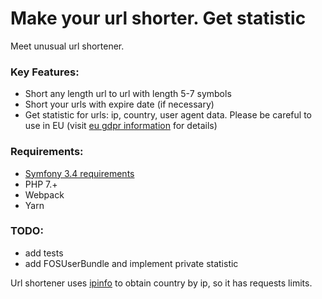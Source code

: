 Make your url shorter. Get statistic
===========

Meet unusual url shortener. 

### Key Features:

* Short any length url to url with length 5-7 symbols 
* Short your urls with expire date (if necessary)
* Get statistic for urls: ip, country, user agent data. Please be careful to use in EU (visit [eu gdpr information](https://www.eugdpr.org/) for details)

### Requirements:

* [Symfony 3.4 requirements](https://symfony.com/doc/3.4/reference/requirements.html)
* PHP 7.+
* Webpack
* Yarn

### TODO:

* add tests
* add FOSUserBundle and implement private statistic

Url shortener uses [ipinfo](http://ipinfo.io) to obtain country by ip, so it has requests limits.